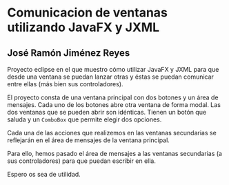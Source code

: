 # Comunicacion de ventanas utilizando JavaFX y JXML
## José Ramón Jiménez Reyes

Proyecto eclipse en el que muestro cómo utilizar JavaFX y JXML para que desde una ventana se puedan lanzar otras y éstas se puedan comunicar entre ellas (más bien sus controladores).

El proyecto consta de una ventana principal con dos botones y un área de mensajes. Cada uno de los botones abre otra ventana de forma modal. Las dos ventanas que se pueden abrir son idénticas. Tienen un botón que saluda y un `ComboBox` que permite elegir dos opciones.

Cada una de las acciones que realizemos en las ventanas secundarias se reflejarán en el área de mensajes de la ventana principal.

Para ello, hemos pasado el área de mensajes a las ventanas secundarias (a sus controladores) para que puedan escribir en ella.

Espero os sea de utilidad.